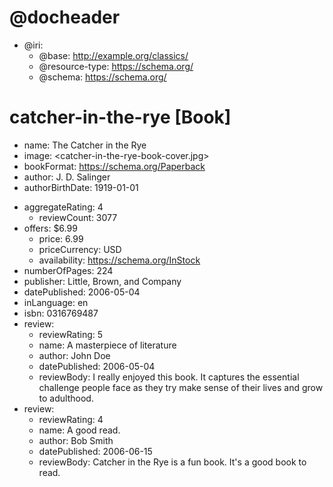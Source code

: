 <!--- Based on example at https://schema.org/CreativeWork -->

# @docheader

* @iri:
    * @base: http://example.org/classics/
    * @resource-type: https://schema.org/
    * @schema: https://schema.org/

# catcher-in-the-rye [Book]

* name: The Catcher in the Rye
* image: <catcher-in-the-rye-book-cover.jpg>
* bookFormat: <https://schema.org/Paperback>
* author: J. D. Salinger
* authorBirthDate: 1919-01-01
<!-- * author: <http://example.org/author/jd_salinger.html> -->
* aggregateRating: 4
    * reviewCount: 3077
* offers: $6.99
    * price: 6.99
    * priceCurrency: USD
    * availability: <https://schema.org/InStock>
* numberOfPages: 224
* publisher: Little, Brown, and Company
* datePublished: 2006-05-04
* inLanguage: en
* isbn: 0316769487
* review:
    * reviewRating: 5
    * name: A masterpiece of literature
    * author: John Doe
    * datePublished: 2006-05-04
    * reviewBody: I really enjoyed this book. It captures the essential challenge people face as they try make sense of their lives and grow to adulthood.
* review:
    * reviewRating: 4
    * name: A good read.
    * author: Bob Smith
    * datePublished: 2006-06-15
    * reviewBody: Catcher in the Rye is a fun book. It's a good book to read.

